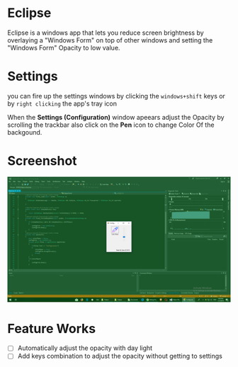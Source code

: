 # Eclipse
Eclipse is a windows app that lets you reduce screen brightness by overlaying a "Windows Form" on top of other windows and 
setting the "Windows Form" Opacity to low value.

# Settings

you can fire up the settings windows by clicking the ```windows+shift``` keys or by ```right clicking``` the app's tray icon

When the **Settings (Configuration)** window apeears adjust the Opacity by scrolling the trackbar also 
click on the **Pen** icon to change Color Of the backgound.

# Screenshot

![Alt text](screenshot.png?raw=true "Title")

# Feature Works
- [ ] Automatically adjust the opacity with day light
- [ ] Add keys combination to adjust the opacity without getting to settings
